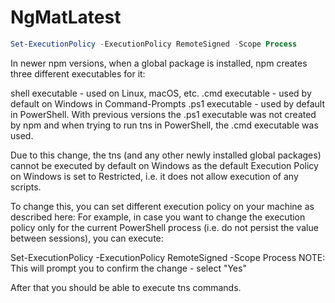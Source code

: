 # NgMatLatest

```powershell
Set-ExecutionPolicy -ExecutionPolicy RemoteSigned -Scope Process
```

In newer npm versions, when a global package is installed, npm creates three different executables for it:

shell executable - used on Linux, macOS, etc.
.cmd executable - used by default on Windows in Command-Prompts
.ps1 executable - used by default in PowerShell.
With previous versions the .ps1 executable was not created by npm and when trying to run tns in PowerShell, the .cmd executable was used.

Due to this change, the tns (and any other newly installed global packages) cannot be executed by default on Windows as the default Execution Policy on Windows is set to Restricted, i.e. it does not allow execution of any scripts.

To change this, you can set different execution policy on your machine as described here:
For example, in case you want to change the execution policy only for the current PowerShell process (i.e. do not persist the value between sessions), you can execute:

Set-ExecutionPolicy -ExecutionPolicy RemoteSigned -Scope Process
NOTE: This will prompt you to confirm the change - select "Yes"

After that you should be able to execute tns commands.